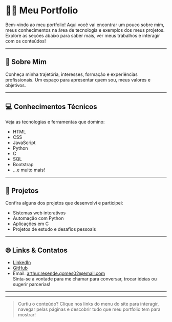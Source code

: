 # 👨‍💻 Meu Portfolio

Bem-vindo ao meu portfolio! Aqui você vai encontrar um pouco sobre mim, meus conhecimentos na área de tecnologia e exemplos dos meus projetos. Explore as seções abaixo para saber mais, ver meus trabalhos e interagir com os conteúdos!

---

## 🧑 Sobre Mim
Conheça minha trajetória, interesses, formação e experiências profissionais. Um espaço para apresentar quem sou, meus valores e objetivos.

---

## 💻 Conhecimentos Técnicos
Veja as tecnologias e ferramentas que domino:
- HTML
- CSS
- JavaScript
- Python
- C
- SQL
- Bootstrap
- ...e muito mais!

---

## 🚀 Projetos
Confira alguns dos projetos que desenvolvi e participei:
- Sistemas web interativos
- Automação com Python
- Aplicações em C
- Projetos de estudo e desafios pessoais

---

## 🌐 Links & Contatos
- [LinkedIn](www.linkedin.com/in/arthur-resende-gomes-3312bb305)
- [GitHub](https://github.com/arthurresendes)
- Email: arthur.resende.gomes02@email.com  
Sinta-se à vontade para me chamar para conversar, trocar ideias ou sugerir parcerias!

---

---

> Curtiu o conteúdo? Clique nos links do menu do site para interagir, navegar pelas páginas e descobrir tudo que meu portfolio tem para mostrar!
